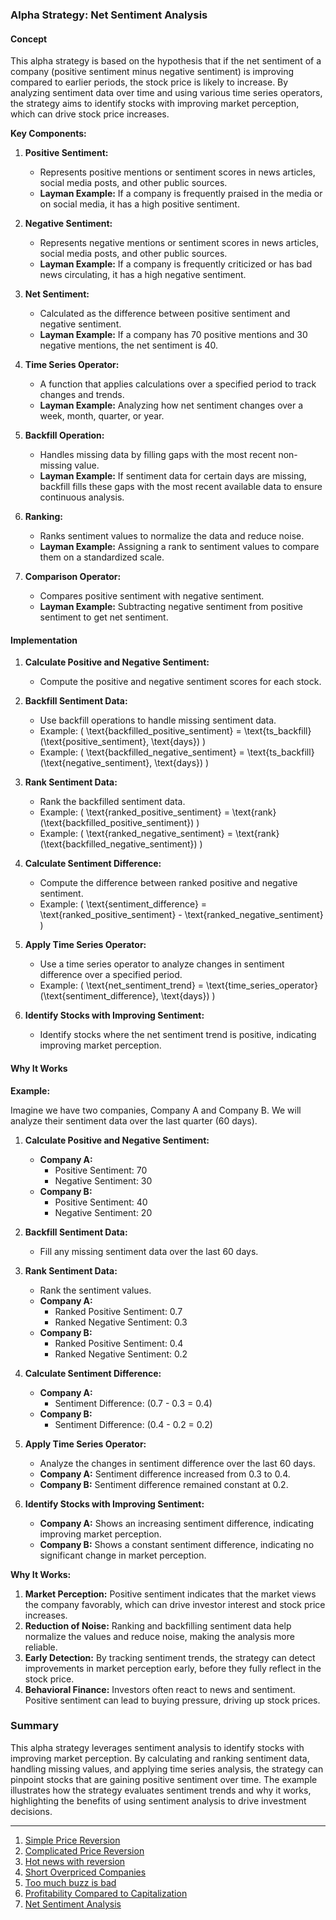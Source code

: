 ### Alpha Strategy: Net Sentiment Analysis

#### Concept
This alpha strategy is based on the hypothesis that if the net sentiment of a company (positive sentiment minus negative sentiment) is improving compared to earlier periods, the stock price is likely to increase. By analyzing sentiment data over time and using various time series operators, the strategy aims to identify stocks with improving market perception, which can drive stock price increases.

**Key Components:**

1. **Positive Sentiment:**
   - Represents positive mentions or sentiment scores in news articles, social media posts, and other public sources.
   - **Layman Example:** If a company is frequently praised in the media or on social media, it has a high positive sentiment.

2. **Negative Sentiment:**
   - Represents negative mentions or sentiment scores in news articles, social media posts, and other public sources.
   - **Layman Example:** If a company is frequently criticized or has bad news circulating, it has a high negative sentiment.

3. **Net Sentiment:**
   - Calculated as the difference between positive sentiment and negative sentiment.
   - **Layman Example:** If a company has 70 positive mentions and 30 negative mentions, the net sentiment is 40.

4. **Time Series Operator:**
   - A function that applies calculations over a specified period to track changes and trends.
   - **Layman Example:** Analyzing how net sentiment changes over a week, month, quarter, or year.

5. **Backfill Operation:**
   - Handles missing data by filling gaps with the most recent non-missing value.
   - **Layman Example:** If sentiment data for certain days are missing, backfill fills these gaps with the most recent available data to ensure continuous analysis.

6. **Ranking:**
   - Ranks sentiment values to normalize the data and reduce noise.
   - **Layman Example:** Assigning a rank to sentiment values to compare them on a standardized scale.

7. **Comparison Operator:**
   - Compares positive sentiment with negative sentiment.
   - **Layman Example:** Subtracting negative sentiment from positive sentiment to get net sentiment.

#### Implementation

1. **Calculate Positive and Negative Sentiment:**
   - Compute the positive and negative sentiment scores for each stock.

2. **Backfill Sentiment Data:**
   - Use backfill operations to handle missing sentiment data.
   - Example: \( \text{backfilled_positive_sentiment} = \text{ts_backfill}(\text{positive_sentiment}, \text{days}) \)
   - Example: \( \text{backfilled_negative_sentiment} = \text{ts_backfill}(\text{negative_sentiment}, \text{days}) \)

3. **Rank Sentiment Data:**
   - Rank the backfilled sentiment data.
   - Example: \( \text{ranked_positive_sentiment} = \text{rank}(\text{backfilled_positive_sentiment}) \)
   - Example: \( \text{ranked_negative_sentiment} = \text{rank}(\text{backfilled_negative_sentiment}) \)

4. **Calculate Sentiment Difference:**
   - Compute the difference between ranked positive and negative sentiment.
   - Example: \( \text{sentiment_difference} = \text{ranked_positive_sentiment} - \text{ranked_negative_sentiment} \)

5. **Apply Time Series Operator:**
   - Use a time series operator to analyze changes in sentiment difference over a specified period.
   - Example: \( \text{net_sentiment_trend} = \text{time_series_operator}(\text{sentiment_difference}, \text{days}) \)

6. **Identify Stocks with Improving Sentiment:**
   - Identify stocks where the net sentiment trend is positive, indicating improving market perception.

#### Why It Works

**Example:**

Imagine we have two companies, Company A and Company B. We will analyze their sentiment data over the last quarter (60 days).

1. **Calculate Positive and Negative Sentiment:**
   - **Company A:**
     - Positive Sentiment: 70
     - Negative Sentiment: 30
   - **Company B:**
     - Positive Sentiment: 40
     - Negative Sentiment: 20

2. **Backfill Sentiment Data:**
   - Fill any missing sentiment data over the last 60 days.

3. **Rank Sentiment Data:**
   - Rank the sentiment values.
   - **Company A:**
     - Ranked Positive Sentiment: 0.7
     - Ranked Negative Sentiment: 0.3
   - **Company B:**
     - Ranked Positive Sentiment: 0.4
     - Ranked Negative Sentiment: 0.2

4. **Calculate Sentiment Difference:**
   - **Company A:**
     - Sentiment Difference: \(0.7 - 0.3 = 0.4\)
   - **Company B:**
     - Sentiment Difference: \(0.4 - 0.2 = 0.2\)

5. **Apply Time Series Operator:**
   - Analyze the changes in sentiment difference over the last 60 days.
   - **Company A:** Sentiment difference increased from 0.3 to 0.4.
   - **Company B:** Sentiment difference remained constant at 0.2.

6. **Identify Stocks with Improving Sentiment:**
   - **Company A:** Shows an increasing sentiment difference, indicating improving market perception.
   - **Company B:** Shows a constant sentiment difference, indicating no significant change in market perception.

**Why It Works:**

1. **Market Perception:** Positive sentiment indicates that the market views the company favorably, which can drive investor interest and stock price increases.
2. **Reduction of Noise:** Ranking and backfilling sentiment data help normalize the values and reduce noise, making the analysis more reliable.
3. **Early Detection:** By tracking sentiment trends, the strategy can detect improvements in market perception early, before they fully reflect in the stock price.
4. **Behavioral Finance:** Investors often react to news and sentiment. Positive sentiment can lead to buying pressure, driving up stock prices.

### Summary
This alpha strategy leverages sentiment analysis to identify stocks with improving market perception. By calculating and ranking sentiment data, handling missing values, and applying time series analysis, the strategy can pinpoint stocks that are gaining positive sentiment over time. The example illustrates how the strategy evaluates sentiment trends and why it works, highlighting the benefits of using sentiment analysis to drive investment decisions.

---

1. [Simple Price Reversion](https://github.com/aditya-saxena-7/basic-world-quant-alphas/blob/main/Simple%20Price%20Reversion.md)
2. [Complicated Price Reversion](https://github.com/aditya-saxena-7/basic-world-quant-alphas/blob/main/Complicated%20Price%20Reversion.md)
3. [Hot news with reversion](https://github.com/aditya-saxena-7/basic-world-quant-alphas/blob/main/Hot%20news%20with%20reversion.md)
4. [Short Overpriced Companies](https://github.com/aditya-saxena-7/basic-world-quant-alphas/blob/main/Short%20Overpriced%20Companies.md)
5. [Too much buzz is bad](https://github.com/aditya-saxena-7/basic-world-quant-alphas/blob/main/Too%20much%20buzz%20is%20bad.md)
6. [Profitability Compared to Capitalization](https://github.com/aditya-saxena-7/basic-world-quant-alphas/blob/main/Compared%20to%20Capitalization.md)
7. [Net Sentiment Analysis](https://github.com/aditya-saxena-7/basic-world-quant-alphas/blob/main/Net%20Sentiment%20Analysis.md)
